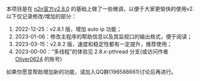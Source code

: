 本项目是在 [n2n官方v2.8.0](https://github.com/ntop/n2n/tree/2.8-stable) 的基础上做了一些微调，以便于大家更愉快的使用v2. 以下仅记录修改/增加的部分：

1. 2022-12-25：v2.8.1 版，增加 auto ip 功能；
2. 2023-01-06：修改主程序的帮助信息以及其监视口的输出格式，便于阅读；
3. 2023-03-15：v2.8.2 版，速度和稳定性都有一定提升，推荐使用；
4. 2023-00-00：“多线程”的体验见 2.8.x-pthread 分支(或访问作者 [Oliver0624](https://github.com/Oliver0624) 的账号)

如果你愿意帮助增加新的功能，请加入QQ群(196588661)讨论后再进行。
